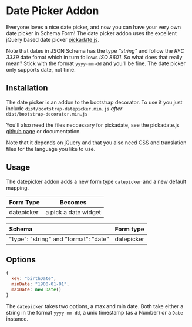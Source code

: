 Date Picker Addon
=================

Everyone loves a nice date picker, and now you can have your very own date picker
in Schema Form! The date picker addon uses the excellent jQuery based date
picker [pickadate.js](http://amsul.ca/pickadate.js/).

Note that dates in JSON Schema has the type *"string"* and follow the *RFC 3339*
date fomat which in turn follows *ISO 8601*. So what does that really mean? Stick
with the format ```yyyy-mm-dd``` and you'll be fine. The date picker only
supports date, not time.

Installation
------------
The date picker is an addon to the bootstrap decorator. To use it you just
include ```dist/bootstrap-datepicker.min.js``` *after*  
```dist/bootstrap-decorator.min.js```

You'll also need the files neccessary for pickadate, see the pickadate.js  
[github page](https://github.com/amsul/pickadate.js) or documentation.

Note that it depends on jQuery and that you also need CSS and translation files
for the language you like to use. 



Usage
-----
The datepicker addon adds a new form type ```datepicker``` and a new default
mapping.

|  Form Type     |   Becomes    |
|:---------------|:------------:|
|  datepicker    |  a pick a date widget |


| Schema             |   Form type  |
|:-------------------|:------------:|
| "type": "string" and "format": "date"   |   datepicker   |


Options
-------
```javascript
{
  key: "birthDate",
  minDate: "1900-01-01",
  maxDate: new Date()
}
```

The ```datepicker``` takes two options, a max and min date. Both take either
a string in the format ```yyyy-mm-dd```, a unix timestamp (as a Number) or a
```Date``` instance.
